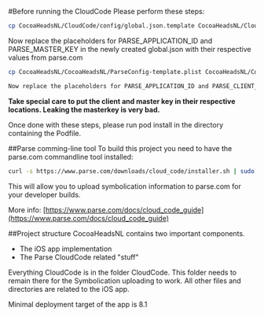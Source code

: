 #Before running the CloudCode
Please perform these steps:

```bash
cp CocoaHeadsNL/CloudCode/config/global.json.template CocoaHeadsNL/CloudCode/config/global.json
```
Now replace the placeholders for PARSE_APPLICATION_ID and PARSE_MASTER_KEY in the newly created global.json with their respective values from parse.com

```bash
cp CocoaHeadsNL/CocoaHeadsNL/ParseConfig-template.plist CocoaHeadsNL/CocoaHeadsNL/ParseConfig.plist

Now replace the placeholders for PARSE_APPLICATION_ID and PARSE_CLIENT_KEY in the newly created ParseConfig.plist with their respective values from parse.com
```
**Take special care to put the client and master key in their respective locations. Leaking the masterkey is very bad.**

Once done with these steps, please run pod install in the directory containing the Podfile.

##Parse comming-line tool
To build this project you need to have the parse.com commandline tool installed:
```bash
curl -s https://www.parse.com/downloads/cloud_code/installer.sh | sudo /bin/bash
```
This will allow you to upload symbolication information to parse.com for your developer builds.

More info: [https://www.parse.com/docs/cloud_code_guide](https://www.parse.com/docs/cloud_code_guide)

##Project structure
CocoaHeadsNL contains two important components.

- The iOS app implementation
- The Parse CloudCode related "stuff"

Everything CloudCode is in the folder CloudCode. This folder needs to remain there for the Symbolication uploading to work. All other files and directories are related to the iOS app.

Minimal deployment target of the app is 8.1